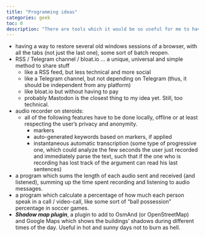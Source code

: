 ```yaml
---
title: "Programming ideas"
categories: geek
toc: 0
description: "There are tools which it would be so useful for me to have but I can’t find the right scripts/programs/apps to accomplish the missing tools’ purposes."
---
```


- having a way to restore several old windows sessions of a browser, with all the tabs (not just the last one), some sort of batch reopen.
- RSS / Telegram channel / bloat.io ... a unique, universal and simple method to share stuff
	- like a RSS feed, but less technical and more social
	- like a Telegram channel, but not depending on Telegram (thus, it should be independent from any platform)
	- like bloat.io but without having to pay
	- probably Mastodon is the closest thing to my idea yet. Still, too technical.
- audio recorder on steroids:
	- all of the following features have to be done locally, offline or at least respecting the user’s privacy and anonymity.
		- markers
		- auto-generated keywords based on markers, if applied
		- instantaneous automatic transcription (some type of progressive one, which could analyze the few seconds the user just recorded and immediately parse the text, such that if the one who is recording has lost track of the argument can read his last sentences)
- a program which sums the length of each audio sent and received (and listened), summing up the time spent recording and listening to audio messages.
- a program which calculate a percentage of how much each person speak in a call / video-call, like some sort of “ball possession” percentage in soccer games.
- ***Shadow map plugin***, a plugin to add to OsmAnd (or OpenStreetMap) and Google Maps which shows the buildings’ shadows during different times of the day. Useful in hot and sunny days not to burn as hell.
